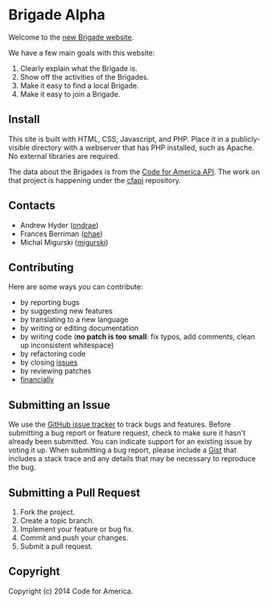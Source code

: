 Brigade Alpha
=============

Welcome to the [new Brigade website](http://codeforamerica.org/brigade).

We have a few main goals with this website:

1. Clearly explain what the Brigade is.
2. Show off the activities of the Brigades.
3. Make it easy to find a local Brigade.
4. Make it easy to join a Brigade.

Install
-------
This site is built with HTML, CSS, Javascript, and PHP. Place it in a publicly-visible directory with a webserver that has PHP installed, such as Apache. No external libraries are required.

The data about the Brigades is from the [Code for America API](http://codeforamerica.org/api). The work on that project is happening under the [cfapi](https://github.com/codeforamerica/cfapi) repository.


Contacts
--------

* Andrew Hyder ([ondrae](https://github.com/ondrae))
* Frances Berriman ([phae](https://github.com/phae))
* Michal Migurski ([migurski](https://github.com/migurski))


Contributing
------------

Here are some ways *you* can contribute:

* by reporting bugs
* by suggesting new features
* by translating to a new language
* by writing or editing documentation
* by writing code (**no patch is too small**: fix typos, add comments, clean up
  inconsistent whitespace)
* by refactoring code
* by closing [issues][]
* by reviewing patches
* [financially][]

[issues]: https://github.com/codeforamerica/brigade-alpha/issues
[financially]: https://secure.codeforamerica.org/page/contribute


Submitting an Issue
-------------------

We use the [GitHub issue tracker][issues] to track bugs and features. Before
submitting a bug report or feature request, check to make sure it hasn't
already been submitted. You can indicate support for an existing issue by
voting it up. When submitting a bug report, please include a [Gist][] that
includes a stack trace and any details that may be necessary to reproduce the
bug.

[gist]: https://gist.github.com/

Submitting a Pull Request
-------------------------

1. Fork the project.
2. Create a topic branch.
3. Implement your feature or bug fix.
4. Commit and push your changes.
5. Submit a pull request.


Copyright
---------

Copyright (c) 2014 Code for America.
